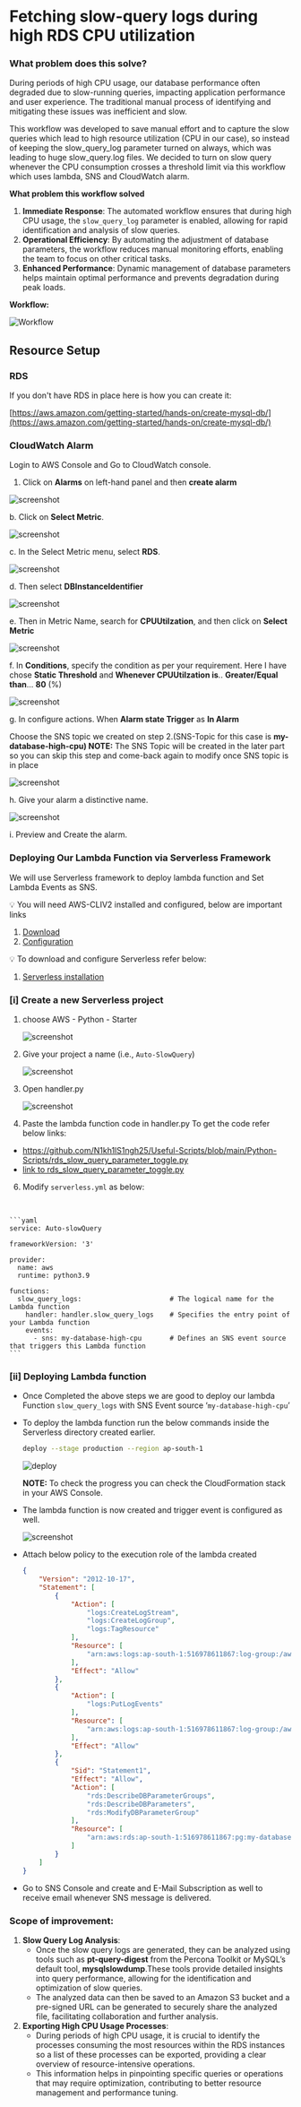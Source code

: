 # Fetching slow-query logs during high RDS CPU utilization


### What problem does this solve?

During periods of high CPU usage, our database performance often degraded due to slow-running queries, impacting application performance and user experience. The traditional manual process of identifying and mitigating these issues was inefficient and slow.

This workflow was developed to save manual effort and to capture the slow queries which lead to high resource utilization (CPU in our case), so instead of keeping the slow_query_log parameter turned on always, which was leading to huge slow_query.log files. We decided to turn on slow query whenever the CPU consumption crosses a threshold limit via this workflow which uses lambda, SNS and CloudWatch alarm. 

**What problem this workflow solved**

1. **Immediate Response**: The automated workflow ensures that during high CPU usage, the `slow_query_log` parameter is enabled, allowing for rapid identification and analysis of slow queries.
2. **Operational Efficiency**: By automating the adjustment of database parameters, the workflow reduces manual monitoring efforts, enabling the team to focus on other critical tasks.
3. **Enhanced Performance**: Dynamic management of database parameters helps maintain optimal performance and prevents degradation during peak loads.

**Workflow:**

![Workflow](./Screenshots/workflow.png)
## Resource Setup

### RDS

  If you don't have RDS in place here is how you can create it: 

  [https://aws.amazon.com/getting-started/hands-on/create-mysql-db/](https://aws.amazon.com/getting-started/hands-on/create-mysql-db/)

### CloudWatch Alarm

  Login to AWS Console and Go to CloudWatch console.

1. Click on **Alarms** on left-hand panel and then **create alarm**

![screenshot](./Screenshots/Untitled.png)

b. Click on **Select Metric**.

![screenshot](./Screenshots/Untitled%201.png)

  c. In the Select Metric menu, select **RDS**.

![screenshot](./Screenshots/Untitled%202.png)

d. Then select **DBInstanceIdentifier**

![screenshot](./Screenshots/Untitled%203.png)

e. Then in Metric Name, search for **CPUUtilzation**, and then click on **Select Metric**

![screenshot](./Screenshots/Untitled%204.png)

f. In **Conditions**, specify the condition as per your requirement. Here I have chose **Static Threshold** and **Whenever CPUUtilzation is**.. **Greater/Equal** **than**… **80** (%)

![screenshot](./Screenshots/Untitled%205.png)

g. In configure actions. When **Alarm state Trigger** as **In Alarm**

Choose the SNS topic we created on step 2.(SNS-Topic for this case is **my-database-high-cpu)
NOTE:** The SNS Topic will be created in the later part so you can skip this step and come-back again to modify once SNS topic is in place

![screenshot](./Screenshots/Untitled%206.png)

h. Give your alarm a distinctive name.

![screenshot](./Screenshots/Untitled%207.png)

i. Preview and Create the alarm. 

### Deploying Our Lambda Function via Serverless Framework

We will use Serverless framework to deploy lambda function and  Set Lambda Events as SNS.


💡 You will need AWS-CLIV2 installed and configured, below are important links
1. [Download](https://awscli.amazonaws.com/AWSCLIV2.msi) 
2. [Configuration](https://docs.aws.amazon.com/cli/latest/reference/configure/)




💡 To download and configure Serverless refer below:
1. [Serverless installation](https://www.serverless.com/framework/docs-getting-started)



### [i] Create a new Serverless project

1. choose AWS - Python - Starter

    
    ![screenshot](./Screenshots/Untitled%208.png)
    
2. Give your project a name (i.e., `Auto-SlowQuery`)

    
    ![screenshot](./Screenshots/Untitled%209.png)
    
3. Open handler.py

    
    ![screenshot](./Screenshots/Untitled%2010.png)
    
4. Paste the lambda function code in handler.py
To get the code refer below links:
  - https://github.com/N1kh1lS1ngh25/Useful-Scripts/blob/main/Python-Scripts/rds_slow_query_parameter_toggle.py
  - [link to rds_slow_query_parameter_toggle.py](./rds_slow_query_parameter_toggle.py)
6. Modify `serverless.yml` as below:
<br>
    
    ```yaml
    service: Auto-slowQuery
    
    frameworkVersion: '3'
    
    provider:
      name: aws
      runtime: python3.9
    
    functions:
      slow_query_logs:                      # The logical name for the Lambda function                
        handler: handler.slow_query_logs    # Specifies the entry point of your Lambda function
        events:
          - sns: my-database-high-cpu       # Defines an SNS event source that triggers this Lambda function
    ```
    

### [ii] Deploying Lambda function

- Once Completed the above steps we are good to deploy our lambda Function `slow_query_logs` with SNS Event source ‘`my-database-high-cpu`’
- To deploy the lambda function run the below commands inside the Serverless directory created earlier.
    
    ```bash
    deploy --stage production --region ap-south-1
    ```
    
    ![deploy](./Screenshots/deploy.png)
    
    **NOTE:** To check the progress you can check the CloudFormation stack in your AWS Console.
- The lambda function is now created and trigger event is configured as well.
    
    ![screenshot](./Screenshots/Untitled%2011.png)
     
- Attach below policy to the execution role of the lambda created
    
    ```json
    {
        "Version": "2012-10-17",
        "Statement": [
            {
                "Action": [
                    "logs:CreateLogStream",
                    "logs:CreateLogGroup",
                    "logs:TagResource"
                ],
                "Resource": [
                    "arn:aws:logs:ap-south-1:516978611867:log-group:/aws/lambda/Auto-slowQuery-production*:*"
                ],
                "Effect": "Allow"
            },
            {
                "Action": [
                    "logs:PutLogEvents"
                ],
                "Resource": [
                    "arn:aws:logs:ap-south-1:516978611867:log-group:/aws/lambda/Auto-slowQuery-production*:*:*"
                ],
                "Effect": "Allow"
            },
            {
                "Sid": "Statement1",
                "Effect": "Allow",
                "Action": [
                    "rds:DescribeDBParameterGroups",
                    "rds:DescribeDBParameters",
                    "rds:ModifyDBParameterGroup"
                ],
                "Resource": [
                    "arn:aws:rds:ap-south-1:516978611867:pg:my-database-pg"
                ]
            }
        ]
    }
    ```  
- Go to SNS Console and create and E-Mail Subscription as well to receive email whenever SNS message is delivered.

### Scope of improvement:

1. **Slow Query Log Analysis**:
    - Once the slow query logs are generated, they can be analyzed using tools such as **pt-query-digest** from the Percona Toolkit or MySQL’s default tool, **mysqlslowdump**.These tools provide detailed insights into query performance, allowing for the identification and optimization of slow queries.
    - The analyzed data can then be saved to an Amazon S3 bucket and a pre-signed URL can be generated to securely share the analyzed file, facilitating collaboration and further analysis.
2. **Exporting High CPU Usage Processes**:
    - During periods of high CPU usage, it is crucial to identify the processes consuming the most resources within the RDS instances so a list of these processes can be exported, providing a clear overview of resource-intensive operations.
    - This information helps in pinpointing specific queries or operations that may require optimization, contributing to better resource management and performance tuning.
